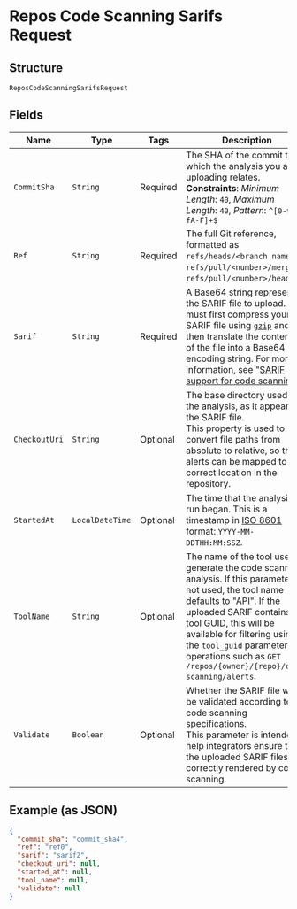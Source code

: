 
# Repos Code Scanning Sarifs Request

## Structure

`ReposCodeScanningSarifsRequest`

## Fields

| Name | Type | Tags | Description | Getter | Setter |
|  --- | --- | --- | --- | --- | --- |
| `CommitSha` | `String` | Required | The SHA of the commit to which the analysis you are uploading relates.<br>**Constraints**: *Minimum Length*: `40`, *Maximum Length*: `40`, *Pattern*: `^[0-9a-fA-F]+$` | String getCommitSha() | setCommitSha(String commitSha) |
| `Ref` | `String` | Required | The full Git reference, formatted as `refs/heads/<branch name>`,<br>`refs/pull/<number>/merge`, or `refs/pull/<number>/head`. | String getRef() | setRef(String ref) |
| `Sarif` | `String` | Required | A Base64 string representing the SARIF file to upload. You must first compress your SARIF file using [`gzip`](http://www.gnu.org/software/gzip/manual/gzip.html) and then translate the contents of the file into a Base64 encoding string. For more information, see "[SARIF support for code scanning](https://docs.github.com/code-security/secure-coding/sarif-support-for-code-scanning)." | String getSarif() | setSarif(String sarif) |
| `CheckoutUri` | `String` | Optional | The base directory used in the analysis, as it appears in the SARIF file.<br>This property is used to convert file paths from absolute to relative, so that alerts can be mapped to their correct location in the repository. | String getCheckoutUri() | setCheckoutUri(String checkoutUri) |
| `StartedAt` | `LocalDateTime` | Optional | The time that the analysis run began. This is a timestamp in [ISO 8601](https://en.wikipedia.org/wiki/ISO_8601) format: `YYYY-MM-DDTHH:MM:SSZ`. | LocalDateTime getStartedAt() | setStartedAt(LocalDateTime startedAt) |
| `ToolName` | `String` | Optional | The name of the tool used to generate the code scanning analysis. If this parameter is not used, the tool name defaults to "API". If the uploaded SARIF contains a tool GUID, this will be available for filtering using the `tool_guid` parameter of operations such as `GET /repos/{owner}/{repo}/code-scanning/alerts`. | String getToolName() | setToolName(String toolName) |
| `Validate` | `Boolean` | Optional | Whether the SARIF file will be validated according to the code scanning specifications.<br>This parameter is intended to help integrators ensure that the uploaded SARIF files are correctly rendered by code scanning. | Boolean getValidate() | setValidate(Boolean validate) |

## Example (as JSON)

```json
{
  "commit_sha": "commit_sha4",
  "ref": "ref0",
  "sarif": "sarif2",
  "checkout_uri": null,
  "started_at": null,
  "tool_name": null,
  "validate": null
}
```

